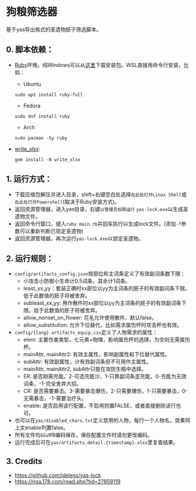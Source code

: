 # 狗粮筛选器 #

基于yas导出格式的圣遗物胚子筛选脚本。

## 0. 脚本依赖：

* [Ruby](https://www.ruby-lang.org/)环境。纯Windows可以从[这里](https://rubyinstaller.org/)下载安装包。WSL直接用命令行安装，比如：

    * Ubuntu
    ```
    sudo apt install ruby-full
    ```

    * Fedora
    ```
    sudo dnf install ruby
    ```

    * Arch
    ```
    sudo pacman -Sy ruby
    ```
* [write_xlsx](https://cxn03651.github.io/write_xlsx/):

    ```
    gem install -N write_xlsx
    ```

## 1. 运行方式：

* 下载压缩包解压并进入目录，shift+右键空白处选择`在此处打开Linux Shell`或`在此处打开Powershell`(取决于Ruby安装方式)。
* 返回资源管理器，进入yas目录，右键`以管理员权限运行` `yas-lock.exe`以生成圣遗物文件。
* 返回命令行窗口，键入`ruby main.rb`并回车执行以生成lock文件。(添加`-f`参数可以重新判断已锁定圣遗物)
* 返回资源管理器，再次运行`yas-lock.exe`以锁定圣遗物。

## 2. 运行规则：

* `config/artifacts_config.json`按部位和主词条定义了有效副词条数下限：
    * 小攻击小防御小生命计0.5词条，其余计1词条。
    * least_xx_yy：套装正确时xx部位以yy为主词条的胚子的有效副词条下限。低于此数值的胚子将被舍弃。
    * subleast_xx_yy: 用作散件时xx部位以yy为主词条的胚子的有效副词条下限。低于此数值的胚子将被舍弃。
    * allow_nonset_on_flower: 花毛允许使用散件，默认false。
    * allow_substitution: 允许下位替代，比如需求属伤杯时攻击杯也有效。
* `config/{lang}.artifacts_equip.csv`定义了人物需求的属性：
    * elem: 主要伤害类型，七元素+物理，影响属伤杯的选择，为空则无需属伤杯。
    * mainAttr, mainAttr2: 有效主属性，影响副属性和下位替代属性。
    * subAttr: 有效副属性，计有效副词条但不可用作主属性。
    * mainAttr, mainAttr2, subAttr只能在攻防生精中选择。
    * ER: 是否刚需充能。2-可选充能沙，1-只靠副词条歪充能，0-充能为无效词条，-1-完全舍弃大招。
    * CR: 是否需要暴击。3-需要暴击爆伤，2-只需要爆伤，1-只需要暴击，0-无需暴击，-1-需要治疗头。
    * enable: 是否启用该行配置，不启用则置FALSE，或者直接删除该行也可。
* 也可以在`yas/disabled_chars.txt`定义禁用的人物，每行一个人物名，效果同上文enable列置false。
* 所有文件均以utf8编码保存，保存配置文件时请勿更改编码。
* 运行完成后可在`yas/artifacts.detail.{timestamp}.xlsx`里复查结果。

## 3. Credits

* https://github.com/ideless/yas-lock
* https://nga.178.com/read.php?tid=27859119
